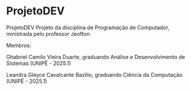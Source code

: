 # ProjetoDEV
ProjetoDEV Projeto da disciplina de Programação de Computador, ministrada pelo professor Jeofton.  

Membros:  

Ghabriel Camilo Vieira Duarte, graduando Análise e Desenvolvimento de Sistemas (UNIPÊ - 2025.1)  

Leandra Gleyce Cavalcante Bazilio, graduando Ciência da Computação (UNIPÊ - 2025.1)
